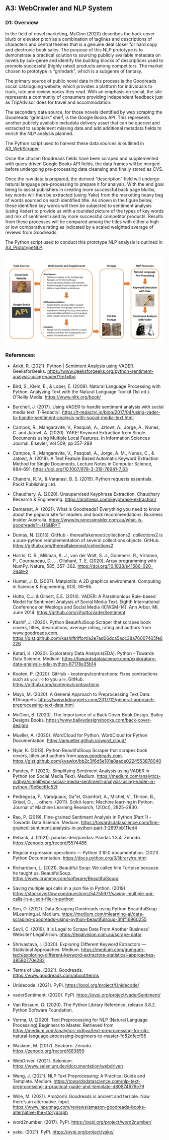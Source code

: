 ## A3: WebCrawler and NLP System 
### D1: Overview

In the field of novel marketing, McGinn (2020) describes the back cover blurb or elevator pitch as a combination of taglines and descriptions of characters and central themes that is a genuine deal closer for hard copy and electronic book sales. The purpose of this NLP prototype is to demonstrate a practical solution to sourcing publicly available metadata on novels by sub-genre and identify the building blocks of descriptions used to promote successful (highly rated) products among competitors. The market chosen to prototype is “grimdark”, which is a subgenre of fantasy.

The primary source of public novel data in this process is the Goodreads social cataloguing website, which provides a platform for individuals to track, rate and review books they read. With an emphasis on social, the site represents a community of consumers providing independent feedback just as TripAdvisor does for travel and accommodation.

The secondary data source, for those novels identified by web scraping the Goodreads “grimdark” shelf, is the Google Books API. This represents another publicly available metadata delivery asset that can be queried and extracted to supplement missing data and add additional metadata fields to enrich the NLP analysis planned.

The Python script used to harvest these data sources is outlined in [A3_WebScraper](https://github.com/cdshing/WebCrawlerNLP/blob/main/A3_WebScraper.py).

Once the chosen Goodreads fields have been scraped and supplemented with query driven Google Books API fields, the data frames will be merged before undergoing pre-processing data cleansing and finally stored as CVS.

Once the raw data is prepared, the derived “description” field will undergo natural language pre-processing to prepare it for analysis. With the end goal being to assist publishers in creating more successful back page blurbs, key words will then be extracted (using Yake) from the marketing heavy bag of words sourced on each identified title. As shown in the figure below, these identified key words will then be subjected to sentiment analysis (using Vader) to provide us with a rounded picture of the types of key words and mix of sentiment used by more successful competitor products. Results from these processes will be compared among the titles with either a high or low comparative rating as indicated by a scaled weighted average of reviews from Goodreads.

The Python script used to conduct this prototype NLP analysis is outlined in [A3_PrototypeNLP](https://github.com/cdshing/WebCrawlerNLP/blob/main/A3_PrototypeNLP.py).

![Imgur Image](https://github.com/cdshing/WebCrawlerNLP/blob/main/T1_Architecture.jpg)

### References:

* Ankit, R. (2021). Python | Sentiment Analysis using VADER. GeeksforGeeks. https://www.geeksforgeeks.org/python-sentiment-analysis-using-vader/?ref=lbp


* Bird, S., Klein, E., & Loper, E. (2009). Natural Language Processing with Python: Analyzing Text with the Natural Language Toolkit (1st ed.). O’Reilly Media. https://www.nltk.org/book/


* Burchell, J. (2017). Using VADER to handle sentiment analysis with social media text. T-Redactyl. https://t-redactyl.io/blog/2017/04/using-vader-to-handle-sentiment-analysis-with-social-media-text.html



* Campos, R., Mangaravite, V., Pasquali, A., Jatowt, A., Jorge, A., Nunes, C. and Jatowt, A. (2020). YAKE! Keyword Extraction from Single Documents using Multiple Local Features. In Information Sciences Journal. Elsevier, Vol 509, pp 257-289


* Campos, R., Mangaravite, V., Pasquali, A., Jorge, A. M., Nunes, C., & Jatowt, A. (2018). A Text Feature Based Automatic Keyword Extraction Method for Single Documents. Lecture Notes in Computer Science, 684–691. https://doi.org/10.1007/978-3-319-76941-7_63


* Chandra, R. V., & Varanasi, B. S. (2015). Python requests essentials. Packt Publishing Ltd.


* Chaudhary, A. (2020). Unsupervised Keyphrase Extraction. Chaudhary Research & Engineering. https://amitness.com/keyphrase-extraction/


* Demarest, A. (2021). What is Goodreads? Everything you need to know about the popular site for readers and book recommendations. Business Insider Australia. https://www.businessinsider.com.au/what-is-goodreads?r=US&IR=T


* Dumas, N. (2015). GitHub - therealfakemoot/collections2: collections2 is a pure-python reimplementation of several collections objects. GitHub. https://github.com/therealfakemoot/collections2


* Harris, C. R., Millman, K. J., van der Walt, S. J., Gommers, R., Virtanen, P., Cournapeau, D., … Oliphant, T. E. (2020). Array programming with NumPy. Nature, 585, 357–362. https://doi.org/10.1038/s41586-020-2649-2


* Hunter, J. D. (2007). Matplotlib: A 2D graphics environment. Computing in Science &amp; Engineering, 9(3), 90–95.


* Hutto, C.J. & Gilbert, E.E. (2014). VADER: A Parsimonious Rule-based Model for Sentiment Analysis of Social Media Text. Eighth International Conference on Weblogs and Social Media (ICWSM-14). Ann Arbor, MI, June 2014. https://github.com/cjhutto/vaderSentiment


* Kashif, J. (2020). Python BeautifulSoup Scraper that scrapes book covers, titles, descriptions, average rating, rating and authors from www.goodreads.com. https://gist.github.com/kashiftriffort/a2e7ad06dca5acc38a76007465fe6226


* Katari, K. (2020). Exploratory Data Analysis(EDA): Python - Towards Data Science. Medium. https://towardsdatascience.com/exploratory-data-analysis-eda-python-87178e35b14


* Kooten, P. (2020). GitHub - kootenpv/contractions: Fixes contractions such as `you’re` to you `are`. GitHub. https://github.com/kootenpv/contractions


* Mayo, M. (2020). A General Approach to Preprocessing Text Data. KDnuggets. https://www.kdnuggets.com/2017/12/general-approach-preprocessing-text-data.html


* McGinn, B. (2020). The Importance of a Back Cover Book Design. Bailey Designs Books. https://www.baileydesignsbooks.com/back-cover-design/


* Mueller, A. (2020). WordCloud for Python. WordCloud for Python Documentation. https://amueller.github.io/word_cloud/


* Nyar, K. (2018). Python BeautifulSoup Scraper that scrapes book covers, titles and authors from www.goodreads.com. https://gist.github.com/kyawkn/bb2c3f6d5e181a8aade0224553878040


* Pandey, P. (2020). Simplifying Sentiment Analysis using VADER in Python (on Social Media Text). Medium. https://medium.com/analytics-vidhya/simplifying-social-media-sentiment-analysis-using-vader-in-python-f9e6ec6fc52f


* Pedregosa, F., Varoquaux, Ga"el, Gramfort, A., Michel, V., Thirion, B., Grisel, O., … others. (2011). Scikit-learn: Machine learning in Python. Journal of Machine Learning Research, 12(Oct), 2825–2830.


* Rao, P. (2019). Fine-grained Sentiment Analysis in Python (Part 1) - Towards Data Science. Medium. https://towardsdatascience.com/fine-grained-sentiment-analysis-in-python-part-1-2697bb111ed4


* Reback, J. (2021). pandas-dev/pandas: Pandas 1.3.4. Zenodo. https://zenodo.org/record/5574486


* Regular expression operations — Python 3.10.0 documentation. (2021). Python Documentation. https://docs.python.org/3/library/re.html


* Richardson, L. (2021). Beautiful Soup: We called him Tortoise because he taught us. BeautifulSoup. https://www.crummy.com/software/BeautifulSoup/


* Saving multiple api calls in a json file in Python. (2019). https://stackoverflow.com/questions/54755971/saving-multiple-api-calls-in-a-json-file-in-python


* Sen, O. (2021). Data Scraping Goodreads using Python BeautifulSoup - MLearning.ai. Medium. https://medium.com/mlearning-ai/data-scraping-goodreads-using-python-beautifulsoup-3f4f16960255


* Sevil, C. (2019). It is Legal to Scrape Data From Another Business’ Website? LegalVision. https://legalvision.com.au/scrape-data/


* Shrivastava, I. (2020). Exploring Different Keyword Extractors — Statistical Approaches. Medium. https://medium.com/gumgum-tech/exploring-different-keyword-extractors-statistical-approaches-38580770e282


* Terms of Use. (2021). Goodreads. https://www.goodreads.com/about/terms


* Unidecode. (2021). PyPI. https://pypi.org/project/Unidecode/


* vaderSentiment. (2020). PyPI. https://pypi.org/project/vaderSentiment/


* Van Rossum, G. (2020). The Python Library Reference, release 3.8.2. Python Software Foundation.


* Verma, U. (2020). Text Preprocessing for NLP (Natural Language Processing),Beginners to Master. Retrieved from https://medium.com/analytics-vidhya/text-preprocessing-for-nlp-natural-language-processing-beginners-to-master-fd82dfecf95


* Waskom, M. (2017). Seaborn. Zenodo. https://zenodo.org/record/883859


* WebDriver. (2021). Selenium. https://www.selenium.dev/documentation/webdriver/


* Weng, J. (2021). NLP Text Preprocessing: A Practical Guide and Template. Medium. https://towardsdatascience.com/nlp-text-preprocessing-a-practical-guide-and-template-d80874676e79


* Wille, M. (2021). Amazon’s Goodreads is ancient and terrible. Now there’s an alternative. Input. https://www.inputmag.com/reviews/amazon-goodreads-books-alternative-the-storygraph


* word2number. (2017). PyPI. https://pypi.org/project/word2number/


* yake. (2021). PyPI. https://pypi.org/project/yake/
